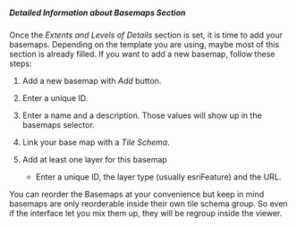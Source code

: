 ##### Detailed Information about _Basemaps_ Section

Once the _Extents and Levels of Details_ section is set, it is time to add your basemaps. Depending on the template you are using, maybe most of this section is already filled. If you want to add a new basemap, follow these steps:

1. Add a new basemap with _Add_ button.

2. Enter a unique ID.

3. Enter a name and a description. Those values will show up in the basemaps selector.

4. Link your base map with a _Tile Schema_.

5. Add at least one layer for this basemap
    * Enter a unique ID, the layer type (usually esriFeature) and the URL.

You can reorder the Basemaps at your convenience but keep in mind basemaps are only reorderable inside their own tile schema group. So even if the interface let you mix them up, they will be regroup inside the viewer.
